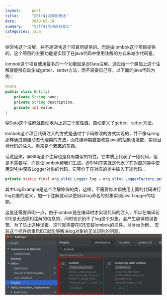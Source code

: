 ```yaml
---
layout:     post
title:      "@Slf4j注解的用途"
date:       2019-06-10
summary:    "@Slf4j的用途及意义"
categories: java
---
```


@Slf4j这个注解，并不是Slf4j这个项目所提供的。而是由lombok这个项目提供的，这个项目的主要功能是实现了在java代码中使用注解的方式来减少代码量。

lombok这个项目使用最多的一个功能就是@Data注解。通过给一个类加上这个注解就能够自动生成getter，setter方法，而不需要自己写。以下面的java代码为例：
```java
@Data
public class Entity{
	private String name;
	private String description;
	private int value;
}
```
@Data这个注解就自动地为上述三个属性值。自动定义了getter，setter方法。

lombok这个项目代码注入的方式是通过字节码修改的方式实现的，并不像spring那样通过创建动态代理类的方法，而在编译期直接改变java的抽象语法数，实现目标代码的注入。看来是个**邪恶**的东西。

话说回来，@Slf4j这个注解也是具有类似的特性。它本质上代表了一段代码，但是不需要写，而是让lombok帮我们生成。@Slf4j其实就是代表了在对应的类中使用Slf4j中获取Logger对象的代码，它等价于在对应的类中插入下述代码：
```java
private static final org.slf4j.Logger log = org.slf4j.LoggerFactory.getLogger(LogExample.class);
```
其中LogExample是这个注解修饰的类，这样，不需要每次都使用上面的代码进行log对象的定义，加一个注解就可以使用以log命名的对象实现java Logger的功能。

这里还需要声明一点，由于lombok是在编译时才实现代码的注入，所以在编译前IDE是无法感知注解的信息的，同时也识别不了log这个对象，会产生编译错误告警。为了防止这种误报，这时就需要在IDE安装lombok的插件。以idea为例， 安装这个插件后重启IDE就能够解决log对象的无法识别的问题。
![](../images/2019-06-10/lombok_plugin.png)



